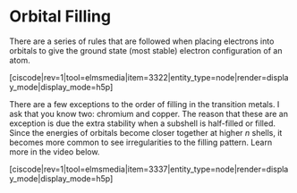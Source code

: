 <div style="float:right;margin:auto"><ebook-button title="Electron Configuration" link="https://genchem.science.psu.edu/03-3-electron-configuration"></ebook-button></div>


# Orbital Filling

There are a series of rules that are followed when placing electrons into orbitals to give the ground state (most stable) electron configuration of an atom.  

[ciscode|rev=1|tool=elmsmedia|item=3322|entity_type=node|render=display_mode|display_mode=h5p]


There are a few exceptions to the order of filling in the transition metals.  I ask that you know two: chromium and copper.  The reason that these are an exception is due the extra stability when a subshell is half-filled or filled.  Since the energies of orbitals become closer together at higher _n_ shells, it becomes more common to see irregularities to the filling pattern.  Learn more in the video below.

[ciscode|rev=1|tool=elmsmedia|item=3337|entity_type=node|render=display_mode|display_mode=h5p]


<houck-math> </houck-math>